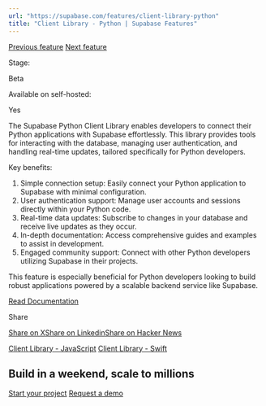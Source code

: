 ```yaml
---
url: "https://supabase.com/features/client-library-python"
title: "Client Library - Python | Supabase Features"
---
```


[Previous feature](https://supabase.com/features/client-library-javascript) [Next feature](https://supabase.com/features/client-library-swift)

Stage:

Beta

Available on self-hosted:

Yes

The Supabase Python Client Library enables developers to connect their Python applications with Supabase effortlessly. This library provides tools for interacting with the database, managing user authentication, and handling real-time updates, tailored specifically for Python developers.

Key benefits:

1. Simple connection setup: Easily connect your Python application to Supabase with minimal configuration.
2. User authentication support: Manage user accounts and sessions directly within your Python code.
3. Real-time data updates: Subscribe to changes in your database and receive live updates as they occur.
4. In-depth documentation: Access comprehensive guides and examples to assist in development.
5. Engaged community support: Connect with other Python developers utilizing Supabase in their projects.

This feature is especially beneficial for Python developers looking to build robust applications powered by a scalable backend service like Supabase.

[Read Documentation](https://supabase.com/docs/reference/python/start)

Share

[Share on X](https://twitter.com/intent/tweet?url=https%3A%2F%2Fsupabase.com%2Ffeatures%2Fclient-library-python&text=Client%20Library%20-%20Python%20%7C%20Supabase%20Features)[Share on Linkedin](https://www.linkedin.com/shareArticle?url=https%3A%2F%2Fsupabase.com%2Ffeatures%2Fclient-library-python&text=Client%20Library%20-%20Python%20%7C%20Supabase%20Features)[Share on Hacker News](https://news.ycombinator.com/submitlink?u=https%3A%2F%2Fsupabase.com%2Ffeatures%2Fclient-library-python&t=Client%20Library%20-%20Python%20%7C%20Supabase%20Features)

[Client Library - JavaScript](https://supabase.com/features/client-library-javascript) [Client Library - Swift](https://supabase.com/features/client-library-swift)

## Build in a weekend, scale to millions

[Start your project](https://supabase.com/dashboard) [Request a demo](https://supabase.com/contact/sales)